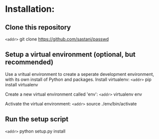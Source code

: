 # Installation:

## Clone this repository
`<addr>` git clone https://github.com/sastani/passwd

## Setup a virtual environment (optional, but recommended)
Use a vritual environment to create a seperate development environment, with its own install of Python and packages.
Install virtualenv:
`<addr>` pip install virtualenv

Create a new virtual environment called 'env':
`<addr>` virtualenv env

Activate the virtual environment:
`<addr>` source ./env/bin/activate

## Run the setup script
`<addr>` python setup.py install

